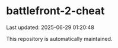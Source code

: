 # battlefront-2-cheat

Last updated: 2025-06-29 01:20:48

This repository is automatically maintained.
